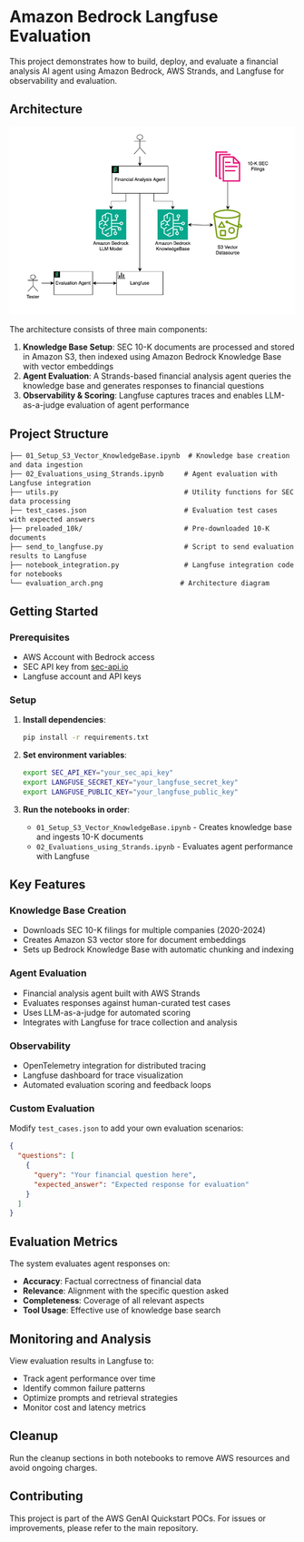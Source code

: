 # Amazon Bedrock Langfuse Evaluation

This project demonstrates how to build, deploy, and evaluate a financial analysis AI agent using Amazon Bedrock, AWS Strands, and Langfuse for observability and evaluation.

## Architecture

![Evaluation Architecture](./evaluation_arch.png)

The architecture consists of three main components:

1. **Knowledge Base Setup**: SEC 10-K documents are processed and stored in Amazon S3, then indexed using Amazon Bedrock Knowledge Base with vector embeddings
2. **Agent Evaluation**: A Strands-based financial analysis agent queries the knowledge base and generates responses to financial questions
3. **Observability & Scoring**: Langfuse captures traces and enables LLM-as-a-judge evaluation of agent performance

## Project Structure

```
├── 01_Setup_S3_Vector_KnowledgeBase.ipynb  # Knowledge base creation and data ingestion
├── 02_Evaluations_using_Strands.ipynb     # Agent evaluation with Langfuse integration
├── utils.py                               # Utility functions for SEC data processing
├── test_cases.json                        # Evaluation test cases with expected answers
├── preloaded_10k/                         # Pre-downloaded 10-K documents
├── send_to_langfuse.py                    # Script to send evaluation results to Langfuse
├── notebook_integration.py                # Langfuse integration code for notebooks
└── evaluation_arch.png                   # Architecture diagram
```

## Getting Started

### Prerequisites

- AWS Account with Bedrock access
- SEC API key from [sec-api.io](https://sec-api.io/)
- Langfuse account and API keys

### Setup

1. **Install dependencies**:
   ```bash
   pip install -r requirements.txt
   ```

2. **Set environment variables**:
   ```bash
   export SEC_API_KEY="your_sec_api_key"
   export LANGFUSE_SECRET_KEY="your_langfuse_secret_key"
   export LANGFUSE_PUBLIC_KEY="your_langfuse_public_key"
   ```

3. **Run the notebooks in order**:
   - `01_Setup_S3_Vector_KnowledgeBase.ipynb` - Creates knowledge base and ingests 10-K documents
   - `02_Evaluations_using_Strands.ipynb` - Evaluates agent performance with Langfuse

## Key Features

### Knowledge Base Creation
- Downloads SEC 10-K filings for multiple companies (2020-2024)
- Creates Amazon S3 vector store for document embeddings
- Sets up Bedrock Knowledge Base with automatic chunking and indexing

### Agent Evaluation
- Financial analysis agent built with AWS Strands
- Evaluates responses against human-curated test cases
- Uses LLM-as-a-judge for automated scoring
- Integrates with Langfuse for trace collection and analysis

### Observability
- OpenTelemetry integration for distributed tracing
- Langfuse dashboard for trace visualization
- Automated evaluation scoring and feedback loops

### Custom Evaluation

Modify `test_cases.json` to add your own evaluation scenarios:

```json
{
  "questions": [
    {
      "query": "Your financial question here",
      "expected_answer": "Expected response for evaluation"
    }
  ]
}
```

## Evaluation Metrics

The system evaluates agent responses on:
- **Accuracy**: Factual correctness of financial data
- **Relevance**: Alignment with the specific question asked
- **Completeness**: Coverage of all relevant aspects
- **Tool Usage**: Effective use of knowledge base search

## Monitoring and Analysis

View evaluation results in Langfuse to:
- Track agent performance over time
- Identify common failure patterns
- Optimize prompts and retrieval strategies
- Monitor cost and latency metrics

## Cleanup

Run the cleanup sections in both notebooks to remove AWS resources and avoid ongoing charges.

## Contributing

This project is part of the AWS GenAI Quickstart POCs. For issues or improvements, please refer to the main repository.
